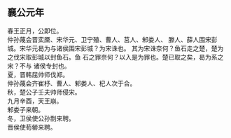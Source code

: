 ## 襄公元年

春王正月，公即位。  
仲孙蔑会晋栾黡、宋华元、卫宁殖、曹人、莒人、邾娄人、
滕人、薛人围宋彭城。宋华元曷为与诸侯围宋彭城？为宋诛也。
其为宋诛奈何？鱼石走之楚，楚为之伐宋取彭城以封鱼石。鱼
石之罪奈何？以入是为罪也。楚已取之矣，曷为系之宋？不与
诸侯专封也。  
夏，晋韩屈帅师伐郑。  
仲孙蔑会齐崔杼、曹人、邾娄人、杞人次于合。  
秋，楚公子壬夫帅师侵宋。  
九月辛酉，天王崩。  
邾娄子来朝。  
冬，卫侯使公孙剽来聘。  
晋侯使荀罃来聘。  

